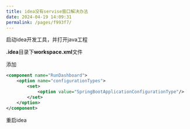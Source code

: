 ```yaml
---
title: idea没有servise窗口解决办法
date: 2024-04-19 14:09:31
permalink: /pages/f993f7/
---
```

启动idea开发工具，并打开java工程

**.idea**目录下**workspace.xml**文件

添加

```xml
<component name="RunDashboard">
	<option name="configurationTypes">
		<set>
			<option value="SpringBootApplicationConfigurationType"/>
		</set>
	</option>
</component>
```

重启idea





